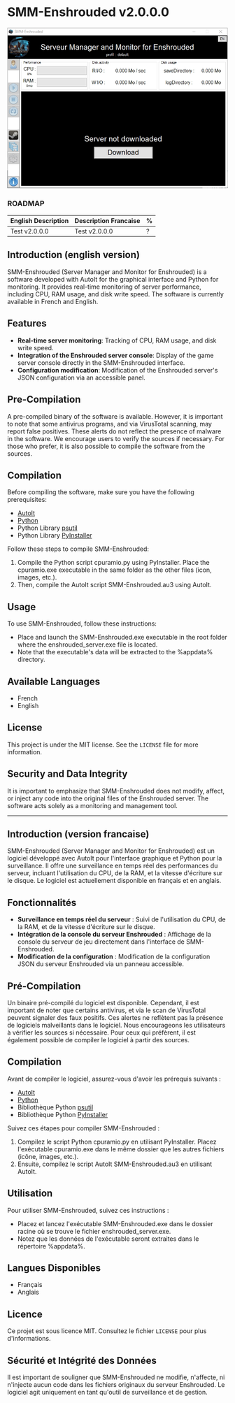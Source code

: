 # SMM-Enshrouded v2.0.0.0

![SCREENSHOT](/screenshot.jpg)

### ROADMAP
|English Description                 |Description Francaise                |%  |
|------------------------------------|-------------------------------------|---|
|Test v2.0.0.0                       |Test v2.0.0.0                        |?  |

## Introduction (english version)
SMM-Enshrouded (Server Manager and Monitor for Enshrouded) is a software developed with AutoIt for the graphical interface and Python for monitoring. It provides real-time monitoring of server performance, including CPU, RAM usage, and disk write speed. The software is currently available in French and English.

## Features
- **Real-time server monitoring**: Tracking of CPU, RAM usage, and disk write speed.
- **Integration of the Enshrouded server console**: Display of the game server console directly in the SMM-Enshrouded interface.
- **Configuration modification**: Modification of the Enshrouded server's JSON configuration via an accessible panel.

## Pre-Compilation
A pre-compiled binary of the software is available. However, it is important to note that some antivirus programs, and via VirusTotal scanning, may report false positives. These alerts do not reflect the presence of malware in the software. We encourage users to verify the sources if necessary. For those who prefer, it is also possible to compile the software from the sources.

## Compilation
Before compiling the software, make sure you have the following prerequisites:
- [AutoIt](https://www.autoitscript.com/site/autoit/)
- [Python](https://www.python.org/downloads/)
- Python Library [psutil](https://pypi.org/project/psutil/)
- Python Library [PyInstaller](https://pypi.org/project/pyinstaller/)

Follow these steps to compile SMM-Enshrouded:
1. Compile the Python script cpuramio.py using PyInstaller. Place the cpuramio.exe executable in the same folder as the other files (icon, images, etc.).
2. Then, compile the AutoIt script SMM-Enshrouded.au3 using AutoIt.

## Usage
To use SMM-Enshrouded, follow these instructions:
- Place and launch the SMM-Enshrouded.exe executable in the root folder where the enshrouded_server.exe file is located.
- Note that the executable's data will be extracted to the %appdata% directory.

## Available Languages
- French
- English

## License
This project is under the MIT license. See the `LICENSE` file for more information.

## Security and Data Integrity
It is important to emphasize that SMM-Enshrouded does not modify, affect, or inject any code into the original files of the Enshrouded server. The software acts solely as a monitoring and management tool.

---

## Introduction (version francaise)
SMM-Enshrouded (Server Manager and Monitor for Enshrouded) est un logiciel développé avec AutoIt pour l'interface graphique et Python pour la surveillance. Il offre une surveillance en temps réel des performances du serveur, incluant l'utilisation du CPU, de la RAM, et la vitesse d'écriture sur le disque. Le logiciel est actuellement disponible en français et en anglais.

## Fonctionnalités
- **Surveillance en temps réel du serveur** : Suivi de l'utilisation du CPU, de la RAM, et de la vitesse d'écriture sur le disque.
- **Intégration de la console du serveur Enshrouded** : Affichage de la console du serveur de jeu directement dans l'interface de SMM-Enshrouded.
- **Modification de la configuration** : Modification de la configuration JSON du serveur Enshrouded via un panneau accessible.

## Pré-Compilation
Un binaire pré-compilé du logiciel est disponible. Cependant, il est important de noter que certains antivirus, et via le scan de VirusTotal peuvent signaler des faux positifs. Ces alertes ne reflètent pas la présence de logiciels malveillants dans le logiciel. Nous encourageons les utilisateurs à vérifier les sources si nécessaire. Pour ceux qui préfèrent, il est également possible de compiler le logiciel à partir des sources.

## Compilation
Avant de compiler le logiciel, assurez-vous d'avoir les prérequis suivants :
- [AutoIt](https://www.autoitscript.com/site/autoit/)
- [Python](https://www.python.org/downloads/)
- Bibliothèque Python [psutil](https://pypi.org/project/psutil/)
- Bibliothèque Python [PyInstaller](https://pypi.org/project/pyinstaller/)

Suivez ces étapes pour compiler SMM-Enshrouded :
1. Compilez le script Python cpuramio.py en utilisant PyInstaller. Placez l'exécutable cpuramio.exe dans le même dossier que les autres fichiers (icône, images, etc.).
2. Ensuite, compilez le script AutoIt SMM-Enshrouded.au3 en utilisant AutoIt.

## Utilisation
Pour utiliser SMM-Enshrouded, suivez ces instructions :
- Placez et lancez l'exécutable SMM-Enshrouded.exe dans le dossier racine où se trouve le fichier enshrouded_server.exe.
- Notez que les données de l'exécutable seront extraites dans le répertoire %appdata%.

## Langues Disponibles
- Français
- Anglais

## Licence
Ce projet est sous licence MIT. Consultez le fichier `LICENSE` pour plus d'informations.

## Sécurité et Intégrité des Données
Il est important de souligner que SMM-Enshrouded ne modifie, n'affecte, ni n'injecte aucun code dans les fichiers originaux du serveur Enshrouded. Le logiciel agit uniquement en tant qu'outil de surveillance et de gestion.
